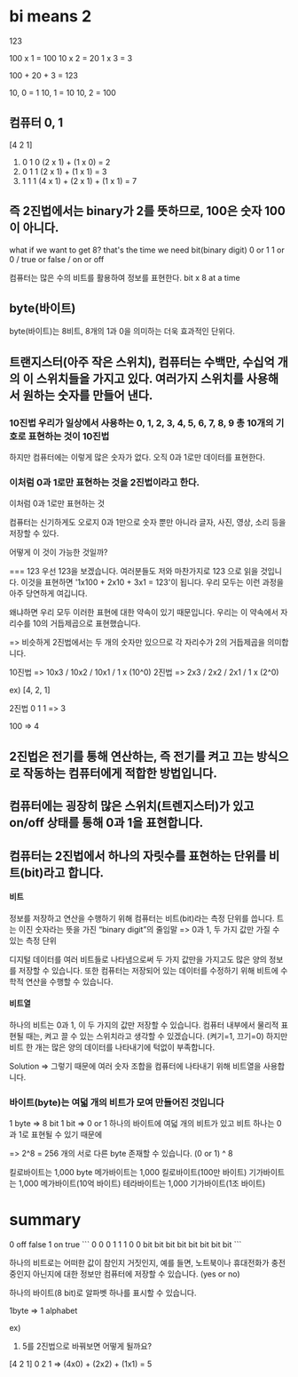 # bi means 2

123

100 x 1 = 100
10 x 2 = 20
1 x 3 = 3

100 + 20 + 3 = 123

10, 0 = 1
10, 1 = 10
10, 2 = 100

## 컴퓨터 0, 1

[4 2 1]

1. 0 1 0
   (2 x 1) + (1 x 0) = 2
2. 0 1 1
   (2 x 1) + (1 x 1) = 3
3. 1 1 1
   (4 x 1) + (2 x 1) + (1 x 1) = 7

## 즉 2진법에서는 binary가 2를 뜻하므로, 100은 숫자 100이 아니다.

what if we want to get 8? that's the time we need bit(binary digit) 0 or 1
1 or 0 / true or false / on or off

컴퓨터는 많은 수의 비트를 활용하여 정보를 표현한다.
bit x 8 at a time

## byte(바이트)

byte(바이트)는 8비트, 8개의 1과 0을 의미하는 더욱 효과적인 단위다.

## 트랜지스터(아주 작은 스위치), 컴퓨터는 수백만, 수십억 개의 이 스위치들을 가지고 있다. 여러가지 스위치를 사용해서 원하는 숫자를 만들어 낸다.

### 10진법 우리가 일상에서 사용하는 0, 1, 2, 3, 4, 5, 6, 7, 8, 9 총 10개의 기호로 표현하는 것이 10진법

하지만 컴퓨터에는 이렇게 많은 숫자가 없다. 오직 0과 1로만 데이터를 표현한다.

### 이처럼 0과 1로만 표현하는 것을 2진법이라고 한다.

이처럼 0과 1로만 표현하는 것

컴퓨터는 신기하게도 오로지 0과 1만으로 숫자 뿐만 아니라 글자, 사진, 영상, 소리 등을 저장할 수 있다.

어떻게 이 것이 가능한 것일까?

===
123
우선 123을 보겠습니다. 여러분들도 저와 마찬가지로 123 으로 읽을 것입니다.
이것을 표현하면 '1x100 + 2x10 + 3x1 = 123'이 됩니다.
우리 모두는 이런 과정을 아주 당연하게 여깁니다.

왜냐하면 우리 모두 이러한 표현에 대한 약속이 있기 때문입니다.
우리는 이 약속에서 자리수를 10의 거듭제곱으로 표현했습니다.

=>
비슷하게 2진법에서는 두 개의 숫자만 있으므로 각 자리수가 2의 거듭제곱을 의미합니다.

10진법 => 10x3 / 10x2 / 10x1 / 1 x (10^0)
2진법 => 2x3 / 2x2 / 2x1 / 1 x (2^0)

ex)
[4, 2, 1]

2진법 0 1 1 => 3

100 => 4

## 2진법은 전기를 통해 연산하는, 즉 전기를 켜고 끄는 방식으로 작동하는 컴퓨터에게 적합한 방법입니다.

## 컴퓨터에는 굉장히 많은 스위치(트렌지스터)가 있고 on/off 상태를 통해 0과 1을 표현합니다.

## 컴퓨터는 2진법에서 하나의 자릿수를 표현하는 단위를 비트(bit)라고 합니다.

#### 비트

정보를 저장하고 연산을 수행하기 위해 컴퓨터는 비트(bit)라는 측정 단위를 씁니다.
트는 이진 숫자라는 뜻을 가진 “binary digit”의 줄임말
=> 0과 1, 두 가지 값만 가질 수 있는 측정 단위

디지털 데이터를 여러 비트들로 나타냄으로써 두 가지 값만을 가지고도 많은 양의 정보를 저장할 수 있습니다.
또한 컴퓨터는 저장되어 있는 데이터를 수정하기 위해 비트에 수학적 연산을 수행할 수 있습니다.

#### 비트열

하나의 비트는 0과 1, 이 두 가지의 값만 저장할 수 있습니다.
컴퓨터 내부에서 물리적 표현될 때는,
켜고 끌 수 있는 스위치라고 생각할 수 있겠습니다. (켜기=1, 끄기=0)
하지만 비트 한 개는 많은 양의 데이터를 나타내기에 턱없이 부족합니다.

Solution => 그렇기 때문에 여러 숫자 조합을 컴퓨터에 나타내기 위해 비트열을 사용합니다.

### 바이트(byte)는 여덟 개의 비트가 모여 만들어진 것입니다

1 byte => 8 bit
1 bit => 0 or 1
하나의 바이트에 여덟 개의 비트가 있고
비트 하나는 0과 1로 표현될 수 있기 때문에

=>
2^8 = 256 개의 서로 다른 byte 존재할 수 있습니다.
(0 or 1) ^ 8

킬로바이트는 1,000 byte
메가바이트는 1,000 킬로바이트(100만 바이트)
기가바이트는 1,000 메가바이트(10억 바이트)
테라바이트는 1,000 기가바이트(1조 바이트)

# summary

<bit>
0 off false
1 on true

<byte>
```
 0       0       0       1       1       1        0       0
bit     bit     bit     bit     bit     bit      bit     bit
```

하나의 비트로는 어떠한 값이 참인지 거짓인지,
예를 들면,
노트북이나 휴대전화가 충전 중인지 아닌지에 대한 정보만 컴퓨터에 저장할 수 있습니다. (yes or no)

하나의 바이트(8 bit)로 알파벳 하나를 표시할 수 있습니다.

1byte => 1 alphabet

ex)

1. 5를 2진법으로 바꿔보면 어떻게 될까요?

[4 2 1]
0 2 1 => (4x0) + (2x2) + (1x1) = 5
